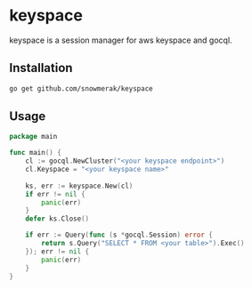 # keyspace

keyspace is a session manager for aws keyspace and gocql.

## Installation

```bash
go get github.com/snowmerak/keyspace
```

## Usage

```go
package main

func main() {
    cl := gocql.NewCluster("<your keyspace endpoint>")
    cl.Keyspace = "<your keyspace name>"
    
    ks, err := keyspace.New(cl)
    if err != nil {
        panic(err)
    }
    defer ks.Close()

    if err := Query(func (s *gocql.Session) error {
        return s.Query("SELECT * FROM <your table>").Exec()
    }); err != nil {
        panic(err)
    }
}